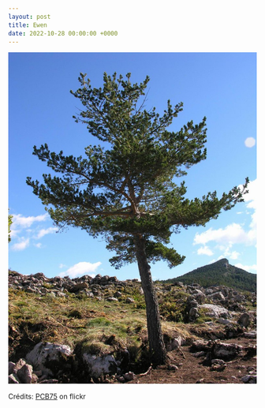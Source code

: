 ```yaml
---
layout: post
title: Ewen
date: 2022-10-28 00:00:00 +0000
---
```


![Ewen](/images/2022-10-28.jpg)

Crédits: [PCB75](https://www.flickr.com/people/ainhoap/) on flickr
